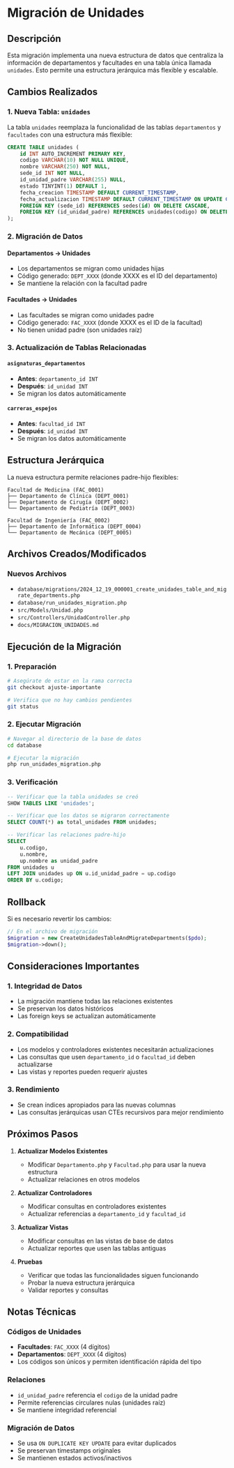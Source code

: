 # Migración de Unidades

## Descripción

Esta migración implementa una nueva estructura de datos que centraliza la información de departamentos y facultades en una tabla única llamada `unidades`. Esto permite una estructura jerárquica más flexible y escalable.

## Cambios Realizados

### 1. Nueva Tabla: `unidades`

La tabla `unidades` reemplaza la funcionalidad de las tablas `departamentos` y `facultades` con una estructura más flexible:

```sql
CREATE TABLE unidades (
    id INT AUTO_INCREMENT PRIMARY KEY,
    codigo VARCHAR(10) NOT NULL UNIQUE,
    nombre VARCHAR(250) NOT NULL,
    sede_id INT NOT NULL,
    id_unidad_padre VARCHAR(255) NULL,
    estado TINYINT(1) DEFAULT 1,
    fecha_creacion TIMESTAMP DEFAULT CURRENT_TIMESTAMP,
    fecha_actualizacion TIMESTAMP DEFAULT CURRENT_TIMESTAMP ON UPDATE CURRENT_TIMESTAMP,
    FOREIGN KEY (sede_id) REFERENCES sedes(id) ON DELETE CASCADE,
    FOREIGN KEY (id_unidad_padre) REFERENCES unidades(codigo) ON DELETE SET NULL
);
```

### 2. Migración de Datos

#### Departamentos → Unidades
- Los departamentos se migran como unidades hijas
- Código generado: `DEPT_XXXX` (donde XXXX es el ID del departamento)
- Se mantiene la relación con la facultad padre

#### Facultades → Unidades
- Las facultades se migran como unidades padre
- Código generado: `FAC_XXXX` (donde XXXX es el ID de la facultad)
- No tienen unidad padre (son unidades raíz)

### 3. Actualización de Tablas Relacionadas

#### `asignaturas_departamentos`
- **Antes**: `departamento_id INT`
- **Después**: `id_unidad INT`
- Se migran los datos automáticamente

#### `carreras_espejos`
- **Antes**: `facultad_id INT`
- **Después**: `id_unidad INT`
- Se migran los datos automáticamente

## Estructura Jerárquica

La nueva estructura permite relaciones padre-hijo flexibles:

```
Facultad de Medicina (FAC_0001)
├── Departamento de Clínica (DEPT_0001)
├── Departamento de Cirugía (DEPT_0002)
└── Departamento de Pediatría (DEPT_0003)

Facultad de Ingeniería (FAC_0002)
├── Departamento de Informática (DEPT_0004)
└── Departamento de Mecánica (DEPT_0005)
```

## Archivos Creados/Modificados

### Nuevos Archivos
- `database/migrations/2024_12_19_000001_create_unidades_table_and_migrate_departments.php`
- `database/run_unidades_migration.php`
- `src/Models/Unidad.php`
- `src/Controllers/UnidadController.php`
- `docs/MIGRACION_UNIDADES.md`

## Ejecución de la Migración

### 1. Preparación
```bash
# Asegúrate de estar en la rama correcta
git checkout ajuste-importante

# Verifica que no hay cambios pendientes
git status
```

### 2. Ejecutar Migración
```bash
# Navegar al directorio de la base de datos
cd database

# Ejecutar la migración
php run_unidades_migration.php
```

### 3. Verificación
```sql
-- Verificar que la tabla unidades se creó
SHOW TABLES LIKE 'unidades';

-- Verificar que los datos se migraron correctamente
SELECT COUNT(*) as total_unidades FROM unidades;

-- Verificar las relaciones padre-hijo
SELECT 
    u.codigo,
    u.nombre,
    up.nombre as unidad_padre
FROM unidades u
LEFT JOIN unidades up ON u.id_unidad_padre = up.codigo
ORDER BY u.codigo;
```

## Rollback

Si es necesario revertir los cambios:

```php
// En el archivo de migración
$migration = new CreateUnidadesTableAndMigrateDepartments($pdo);
$migration->down();
```

## Consideraciones Importantes

### 1. Integridad de Datos
- La migración mantiene todas las relaciones existentes
- Se preservan los datos históricos
- Las foreign keys se actualizan automáticamente

### 2. Compatibilidad
- Los modelos y controladores existentes necesitarán actualizaciones
- Las consultas que usen `departamento_id` o `facultad_id` deben actualizarse
- Las vistas y reportes pueden requerir ajustes

### 3. Rendimiento
- Se crean índices apropiados para las nuevas columnas
- Las consultas jerárquicas usan CTEs recursivos para mejor rendimiento

## Próximos Pasos

1. **Actualizar Modelos Existentes**
   - Modificar `Departamento.php` y `Facultad.php` para usar la nueva estructura
   - Actualizar relaciones en otros modelos

2. **Actualizar Controladores**
   - Modificar consultas en controladores existentes
   - Actualizar referencias a `departamento_id` y `facultad_id`

3. **Actualizar Vistas**
   - Modificar consultas en las vistas de base de datos
   - Actualizar reportes que usen las tablas antiguas

4. **Pruebas**
   - Verificar que todas las funcionalidades siguen funcionando
   - Probar la nueva estructura jerárquica
   - Validar reportes y consultas

## Notas Técnicas

### Códigos de Unidades
- **Facultades**: `FAC_XXXX` (4 dígitos)
- **Departamentos**: `DEPT_XXXX` (4 dígitos)
- Los códigos son únicos y permiten identificación rápida del tipo

### Relaciones
- `id_unidad_padre` referencia el `codigo` de la unidad padre
- Permite referencias circulares nulas (unidades raíz)
- Se mantiene integridad referencial

### Migración de Datos
- Se usa `ON DUPLICATE KEY UPDATE` para evitar duplicados
- Se preservan timestamps originales
- Se mantienen estados activos/inactivos 